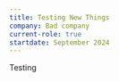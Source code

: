```yaml
---
title: Testing New Things
company: Bad company
current-role: true
startdate: September 2024
---
```

Testing

